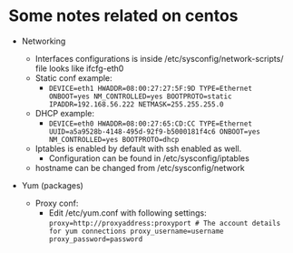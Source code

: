 # Some notes related on centos

* Networking
    * Interfaces configurations is inside /etc/sysconfig/network-scripts/ file looks like ifcfg-eth0
    * Static conf example:
        *  `DEVICE=eth1
            HWADDR=08:00:27:27:5F:9D
            TYPE=Ethernet
            ONBOOT=yes
            NM_CONTROLLED=yes
            BOOTPROTO=static
            IPADDR=192.168.56.222
            NETMASK=255.255.255.0`
    * DHCP example: 
        *  `DEVICE=eth0
            HWADDR=08:00:27:65:CD:CC
            TYPE=Ethernet
            UUID=a5a9528b-4148-495d-92f9-b5000181f4c6
            ONBOOT=yes
            NM_CONTROLLED=yes
            BOOTPROTO=dhcp`
    * Iptables is enabled by default with ssh enabled as well.
        * Configuration can be found in /etc/sysconfig/iptables
    * hostname can be changed from /etc/sysconfig/network

* Yum (packages)
    * Proxy conf:
        * Edit /etc/yum.conf with following settings: 
             `proxy=http://proxyaddress:proxyport
              # The account details for yum connections
              proxy_username=username
              proxy_password=password`

